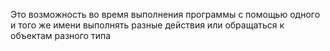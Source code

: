Это возможность во время выполнения программы с помощью одного и того же имени выполнять разные действия или обращаться к объектам разного типа
